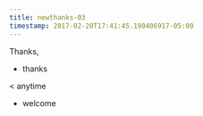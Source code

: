 ```yaml
---
title: newthanks-03
timestamp: 2017-02-20T17:41:45.190406917-05:00
---
```


Thanks,
* thanks

< anytime
* welcome
